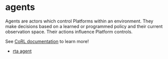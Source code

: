 # agents

Agents are actors which control Platforms within an environment. They make decisions based 
on a learned or programmed policy and their current observation space. Their actions influence
Platform controls. 

See [CoRL documentation](https://act3-rl.github.com/act3-ace/corl/reference/agents/__init__/) to learn more!

- [rta agent](../../../reference/core/agents/rta_agent.md)
